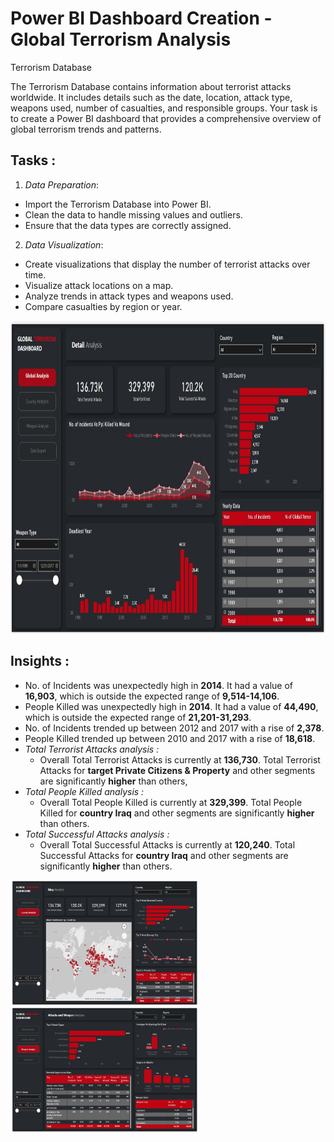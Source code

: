 # Power BI Dashboard Creation - Global Terrorism Analysis

Terrorism Database

The Terrorism Database contains information about terrorist attacks worldwide. It includes details such as the date, location, attack type, weapons used, number of casualties,
and responsible groups. Your task is to create a Power BI dashboard that provides a comprehensive overview of global terrorism trends and patterns.

## Tasks :

  1. *Data Preparation*:
  - Import the Terrorism Database into Power BI.
  - Clean the data to handle missing values and outliers.
  - Ensure that the data types are correctly assigned.
    
  2. *Data Visualization*:
  - Create visualizations that display the number of terrorist attacks over time.
  - Visualize attack locations on a map.
  - Analyze trends in attack types and weapons used.
  - Compare casualties by region or year.

<img src="GRpt.png" alt="HTML tutorial" style="width:800px;height:500px;">
    
## Insights :

- No. of Incidents was unexpectedly high in **2014**. It had a value of **16,903**, which is outside the expected range of **9,514-14,106**.
- People Killed was unexpectedly high in **2014**. It had a value of **44,490**, which is outside the expected range of **21,201-31,293**.
- No. of Incidents trended up between 2012 and 2017 with a rise of **2,378**.
- People Killed trended up between 2010 and 2017 with a rise of **18,618**.
- *Total Terrorist Attacks analysis :*
   *  Overall Total Terrorist Attacks is currently at
      **136,730**. Total Terrorist Attacks for
      **target Private Citizens & Property**
      and other segments are significantly **higher**
      than others,
- *Total People Killed analysis :*
  *   Overall Total People Killed is currently at
      **329,399**. Total People Killed for **country Iraq**
      and other segments are significantly **higher**
      than others.
- *Total Successful Attacks analysis :*
  *  Overall Total Successful Attacks is currently at
     **120,240**. Total Successful Attacks for
     **country Iraq** and other segments are
     significantly **higher** than others.

<img src="MRpt.png" alt="HTML tutorial" style="width:300px;height:200px;"> <img src="WRpt.png" alt="HTML tutorial" style="width:300px;height:200px;">






